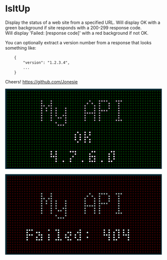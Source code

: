 # IsItUp

Display the status of a web site from a specified URL.  Will display OK with a green background if site responds with a 200-299 response code.  
Will display 'Failed: [response code]' with a red background if not OK.

You can optionally extract a version number from a response that looks something like:

```
    {
        "version": "1.2.3.4",
        ...
    }
```

Cheers!
https://github.com/Jonesie

![screenshot](site_ok.png)

![screenshot](site_fail.png)
